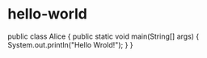 # hello-world
public class Alice {
  public static void main(String[] args) {
    System.out.println("Hello Wrold!");
  }
}
